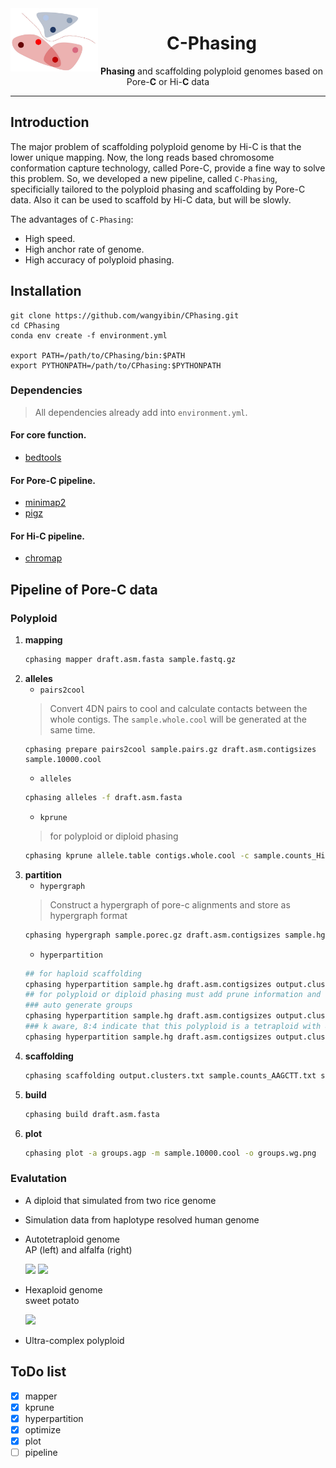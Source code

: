 <img src="pictures/logo/C-Phasing_logo3.jpg" alt="C-Phasing logo" width="140px" align="left" />
<h1 align="center"><b>C</b>-Phasing</h1>
<p align="center"> <b>Phasing</b> and scaffolding polyploid genomes based on Pore-<b>C</b> or Hi-<b>C</b> data</p>

***  

## Introduction
The major problem of scaffolding polyploid genome by Hi-C is that the lower unique mapping. Now, the long reads based chromosome conformation capture technology, called Pore-C, provide a fine way to solve this problem. So, we developed a new pipeline, called `C-Phasing`, specificially tailored to the polyploid phasing and scaffolding by Pore-C data. Also it can be used to scaffold by Hi-C data, but will be slowly. 
  
The advantages of `C-Phasing`:   
- High speed.   
- High anchor rate of genome. 
- High accuracy of polyploid phasing. 

## Installation
```
git clone https://github.com/wangyibin/CPhasing.git
cd CPhasing
conda env create -f environment.yml

export PATH=/path/to/CPhasing/bin:$PATH
export PYTHONPATH=/path/to/CPhasing:$PYTHONPATH
```
### Dependencies
> All dependencies already add into `environment.yml`.
#### For core function.
- [bedtools](https://bedtools.readthedocs.io/en/latest/)
#### For Pore-C pipeline.
- [minimap2](https://github.com/lh3/minimap2)
- [pigz](https://github.com/madler/pigz)
#### For Hi-C pipeline.
- [chromap](https://github.com/haowenz/chromap)


## Pipeline of Pore-C data
### Polyploid
1. **mapping**
    ```bash
    cphasing mapper draft.asm.fasta sample.fastq.gz
    ```
2. **alleles** 
    - `pairs2cool`
    > Convert 4DN pairs to cool and calculate contacts between the whole contigs. The `sample.whole.cool` will be generated at the same time.
    ```
    cphasing prepare pairs2cool sample.pairs.gz draft.asm.contigsizes sample.10000.cool
    ```
    - `alleles`
    ```bash
    cphasing alleles -f draft.asm.fasta
    ```
    - `kprune`
    > for polyploid or diploid phasing
    ```bash
    cphasing kprune allele.table contigs.whole.cool -c sample.counts_HindIII.txt
    ```
3. **partition**
    - `hypergraph`
    > Construct a hypergraph of pore-c alignments and store as hypergraph format
    ```bash
    cphasing hypergraph sample.porec.gz draft.asm.contigsizes sample.hg 
    ```
    - `hyperpartition`
    ```bash
    ## for haploid scaffolding 
    cphasing hyperpartition sample.hg draft.asm.contigsizes output.clusters.txt 
    ## for polyploid or diploid phasing must add prune information and use the incremental partition mode
    ### auto generate groups
    cphasing hyperpartition sample.hg draft.asm.contigsizes output.clusters.txt --prune prune.contig.list -inc
    ### k aware, 8:4 indicate that this polyploid is a tetraploid with 8 chromosome in each haplotype
    cphasing hyperpartition sample.hg draft.asm.contigsizes output.clusters.txt --prune prune.contig.list -inc -k 8:4
    ```
4. **scaffolding**
    ```bash
    cphasing scaffolding output.clusters.txt sample.counts_AAGCTT.txt sample.clm -t 10
    ```
5. **build**
    ```bash
    cphasing build draft.asm.fasta
    ```
6. **plot**
    ```bash
    cphasing plot -a groups.agp -m sample.10000.cool -o groups.wg.png
    ```

### Evalutation 
- A diploid that simulated from two rice genome

- Simulation data from haplotype resolved human genome

- Autotetraploid genome  
    AP (left) and alfalfa (right)
    <p float="center">
        <img src="pictures/AP/groups.wg.png" width="250" />
        <img src="pictures/M1/groups.wg.png" width="250" />
    </p>
    

- Hexaploid genome  
    sweet potato
    <p float="center">
        <img src="pictures/SP/groups.wg.png" width="400" />
    </p>
- Ultra-complex polyploid

## ToDo list
- [x] mapper
- [x] kprune
- [x] hyperpartition
- [x] optimize
- [x] plot
- [ ] pipeline